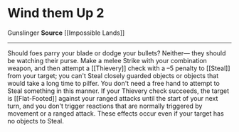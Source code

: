 ﻿---
actions: '[two-actions]'
cost: null
element: null
frequency: null
id: '1456'
name: Wind them Up
rarity: Common
requirement: null
school: null
source: '[[DATABASE/source/Impossible Lands|Impossible Lands]]'
trait:
- '[[DATABASE/trait/Gunslinger|Gunslinger]]'
trigger: null
type: Action

---
# Wind them Up <span class="action-icon">2</span>

<span class="item-trait">Gunslinger</span>
**Source** [[Impossible Lands]]

---
Should foes parry your blade or dodge your bullets? Neither— they should be watching their purse. Make a melee Strike with your combination weapon, and then attempt a [[Thievery]] check with a –5 penalty to [[Steal]] from your target; you can't Steal closely guarded objects or objects that would take a long time to pilfer. You don't need a free hand to attempt to Steal something in this manner. If your Thievery check succeeds, the target is [[Flat-Footed]] against your ranged attacks until the start of your next turn, and you don't trigger reactions that are normally triggered by movement or a ranged attack. These effects occur even if your target has no objects to Steal.